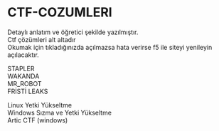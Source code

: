 # CTF-COZUMLERI
Detaylı anlatım ve öğretici şekilde yazılmıştır. <br>
Ctf çözümleri alt altadır <br>
Okumak için tıkladığınızda açılmazsa hata verirse f5 ile siteyi yenileyin açılacaktır. <br>

STAPLER <br>
WAKANDA <br>
MR_ROBOT <br>
FRİSTİ LEAKS <br>

Linux Yetki Yükseltme <br>
Windows Sızma ve Yetki Yükseltme <br>
Artic CTF (windows)

